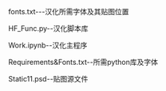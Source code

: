 fonts.txt---汉化所需字体及其贴图位置

HF_Func.py--汉化脚本库

Work.ipynb--汉化主程序

Requirements&Fonts.txt--所需python库及字体

Static11.psd--贴图源文件